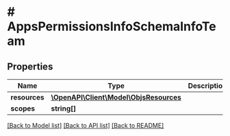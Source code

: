 # # AppsPermissionsInfoSchemaInfoTeam

## Properties

Name | Type | Description | Notes
------------ | ------------- | ------------- | -------------
**resources** | [**\OpenAPI\Client\Model\ObjsResources**](ObjsResources.md) |  |
**scopes** | **string[]** |  |

[[Back to Model list]](../../README.md#models) [[Back to API list]](../../README.md#endpoints) [[Back to README]](../../README.md)

